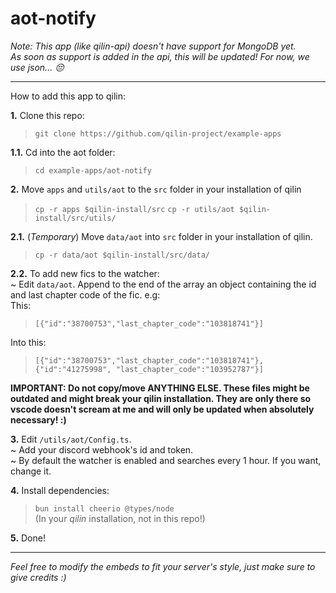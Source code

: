 # aot-notify

*Note: This app (like qilin-api) doesn't have support for MongoDB yet.* <br>
*As soon as support is added in the api, this will be updated! For now, we use json... :pensive:*

<hr>

How to add this app to qilin:

**1.** Clone this repo:<br>
> `git clone https://github.com/qilin-project/example-apps`


**1.1.** Cd into the aot folder:<br>
> `cd example-apps/aot-notify`


**2.** Move `apps` and `utils/aot` to the `src` folder in your installation of qilin
> `cp -r apps $qilin-install/src`
> `cp -r utils/aot $qilin-install/src/utils/`

**2.1.** (*Temporary*) Move `data/aot` into `src` folder in your installation of qilin. <br>
> `cp -r data/aot $qilin-install/src/data/`

**2.2.** To add new fics to the watcher:<br>
    ~ Edit `data/aot`. Append to the end of the array an object containing the id and last chapter code of the fic. e.g: <br>
         This: 
>`[{"id":"38700753","last_chapter_code":"103818741"}]` <br>

Into this:  

>`[{"id":"38700753","last_chapter_code":"103818741"},{"id":"41275998", "last_chapter_code":"103952787"}]`

**IMPORTANT: Do not copy/move ANYTHING ELSE. These files might be outdated and might break your qilin installation. They are only there so vscode doesn't scream at me and will only be updated when absolutely necessary! :)**

**3.** Edit `/utils/aot/Config.ts`. <br>
~ Add your discord webhook's id and token. <br>
~ By default the watcher is enabled and searches every 1 hour. If you want, change it.

**4.** Install dependencies: <br>
>`bun install cheerio @types/node`<br>
>(In your *qilin* installation, not in this repo!)


**5.** Done!

<hr>

*Feel free to modify the embeds to fit your server's style, just make sure to give credits :)*